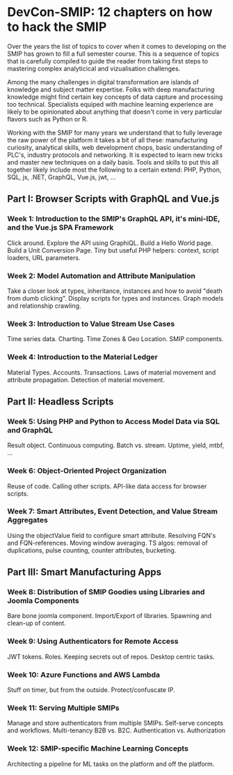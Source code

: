 # DevCon-SMIP: 12 chapters on how to hack the SMIP

Over the years the list of topics to cover when it comes to developing on the SMIP has grown to fill a full semester course. This is a sequence of topics that is carefully compiled to guide the reader from taking first steps to mastering complex analyticical and vizualisation challenges. 

Among the many challenges in digital transformation are islands of knowledge and subject matter expertise. Folks with deep manufacturing knowledge might find certain key concepts of data capture and processing too technical. Specialists equiped with machine learning experience are likely to be opinionated about anything that doesn't come in very particular flavors such as Python or R. 

Working with the SMIP for many years we understand that to fully leverage the raw power of the platform it takes a bit of all these: manufacturing curiosity, analytical skills, web development chops, basic understanding of PLC's, industry protocols and networking. It is expected to learn new tricks and master new techniques on a daily basis. Tools and skills to put this all together likely include most the following to a certain extend: PHP, Python, SQL, js, .NET, GraphQL, Vue.js, jwt, ... 

## Part I: Browser Scripts with GraphQL and Vue.js

### Week 1: Introduction to the SMIP's GraphQL API, it's mini-IDE, and the Vue.js SPA Framework

Click around. Explore the API using GraphiQL. Build a Hello World page. Build a Unit Conversion Page. Tiny but useful PHP helpers: context, script loaders, URL parameters.

### Week 2: Model Automation and Attribute Manipulation

Take a closer look at types, inheritance, instances and how to avoid "death from dumb clicking". Display scripts for types and instances. Graph models and relationship crawling.

### Week 3: Introduction to Value Stream Use Cases

Time series data. Charting. Time Zones & Geo Location. SMIP components.

### Week 4: Introduction to the Material Ledger

Material Types. Accounts. Transactions. Laws of material movement and attribute propagation. Detection of material movement.

## Part II: Headless Scripts

### Week 5: Using PHP and Python to Access Model Data via SQL and GraphQL

Result object. Continuous computing. Batch vs. stream. Uptime, yield, mtbf, ...

### Week 6: Object-Oriented Project Organization

Reuse of code. Calling other scripts. API-like data access for browser scripts.

### Week 7: Smart Attributes, Event Detection, and Value Stream Aggregates

Using the objectValue field to configure smart attribute. Resolving FQN's and FQN-references. Moving window averaging. TS algos: removal of duplications, pulse counting, counter attributes, bucketing.

## Part III: Smart Manufacturing Apps

### Week 8: Distribution of SMIP Goodies using Libraries and Joomla Components

Bare bone joomla component. Import/Export of libraries. Spawning and clean-up of content.

### Week 9: Using Authenticators for Remote Access

JWT tokens. Roles. Keeping secrets out of repos. Desktop centric tasks.

### Week 10: Azure Functions and AWS Lambda

Stuff on timer, but from the outside. Protect/confuscate IP.

### Week 11: Serving Multiple SMIPs

Manage and store authenticators from multiple SMIPs. Self-serve concepts and workflows. Multi-tenancy B2B vs. B2C. Authentication vs. Authorization

### Week 12: SMIP-specific Machine Learning Concepts

Architecting a pipeline for ML tasks on the platform and off the platform.
